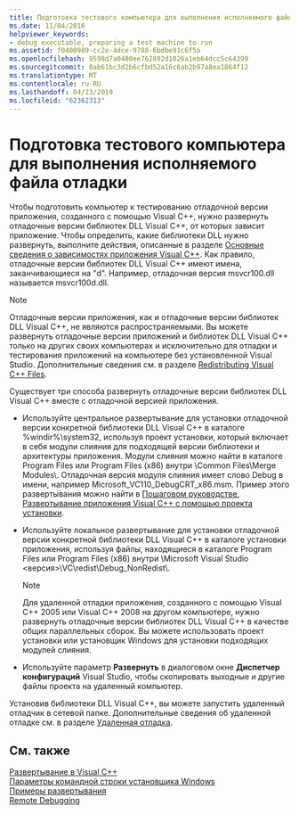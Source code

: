```yaml
---
title: Подготовка тестового компьютера для выполнения исполняемого файла отладки
ms.date: 11/04/2016
helpviewer_keywords:
- debug executable, preparing a test machine to run
ms.assetid: f0400989-cc2e-4dce-9788-6bdbe91c6f5a
ms.openlocfilehash: 9598d7a0480ee762892d1026a1eb64dcc5c64399
ms.sourcegitcommit: 0ab61bc3d2b6cfbd52a16c6ab2b97a8ea1864f12
ms.translationtype: MT
ms.contentlocale: ru-RU
ms.lasthandoff: 04/23/2019
ms.locfileid: "62362313"
---
```

# <a name="preparing-a-test-machine-to-run-a-debug-executable"></a>Подготовка тестового компьютера для выполнения исполняемого файла отладки

Чтобы подготовить компьютер к тестированию отладочной версии приложения, созданного с помощью Visual C++, нужно развернуть отладочные версии библиотек DLL Visual C++, от которых зависит приложение. Чтобы определить, какие библиотеки DLL нужно развернуть, выполните действия, описанные в разделе [Основные сведения о зависимостях приложения Visual C++](understanding-the-dependencies-of-a-visual-cpp-application.md). Как правило, отладочные версии библиотек DLL Visual C++ имеют имена, заканчивающиеся на "d". Например, отладочная версия msvcr100.dll называется msvcr100d.dll.

> [!NOTE]
>  Отладочные версии приложения, как и отладочные версии библиотек DLL Visual C++, не являются распространяемыми. Вы можете развернуть отладочные версии приложений и библиотек DLL Visual C++ только на других своих компьютерах и исключительно для отладки и тестирования приложений на компьютере без установленной Visual Studio. Дополнительные сведения см. в разделе [Redistributing Visual C++ Files](redistributing-visual-cpp-files.md).

Существует три способа развернуть отладочные версии библиотек DLL Visual C++ вместе с отладочной версией приложения.

- Используйте центральное развертывание для установки отладочной версии конкретной библиотеки DLL Visual C++ в каталоге %windir%\system32\, используя проект установки, который включает в себя модули слияния для подходящей версии библиотеки и архитектуры приложения. Модули слияния можно найти в каталоге Program Files или Program Files (x86) внутри \Common Files\Merge Modules\\. Отладочная версия модуля слияния имеет слово Debug в имени, например Microsoft_VC110_DebugCRT_x86.msm. Пример этого развертывания можно найти в [Пошаговом руководстве. Развертывание приложения Visual C++ с помощью проекта установки](walkthrough-deploying-a-visual-cpp-application-by-using-a-setup-project.md).

- Используйте локальное развертывание для установки отладочной версии конкретной библиотеки DLL Visual C++ в каталоге установки приложения, используя файлы, находящиеся в каталоге Program Files или Program Files (x86) внутри \Microsoft Visual Studio \<версия>\VC\redist\Debug_NonRedist\\.

    > [!NOTE]
    >  Для удаленной отладки приложения, созданного с помощью Visual C++ 2005 или Visual C++ 2008 на другом компьютере, нужно развернуть отладочные версии библиотек DLL Visual C++ в качестве общих параллельных сборок. Вы можете использовать проект установки или установщик Windows для установки подходящих модулей слияния.

- Используйте параметр **Развернуть** в диалоговом окне **Диспетчер конфигураций** Visual Studio, чтобы скопировать выходные и другие файлы проекта на удаленный компьютер.

Установив библиотеки DLL Visual C++, вы можете запустить удаленный отладчик в сетевой папке. Дополнительные сведения об удаленной отладке см. в разделе [Удаленная отладка](/visualstudio/debugger/remote-debugging.md).

## <a name="see-also"></a>См. также

[Развертывание в Visual C++](deployment-in-visual-cpp.md)<br>
[Параметры командной строки установщика Windows](/windows/desktop/Msi/command-line-options)<br>
[Примеры развертывания](deployment-examples.md)<br>
[Remote Debugging](/visualstudio/debugger/remote-debugging.md)
